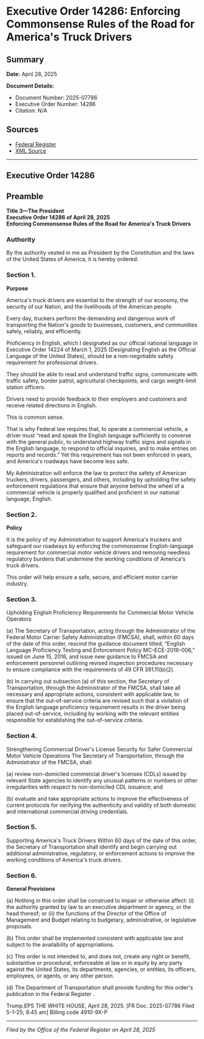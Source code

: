 # Executive Order 14286: Enforcing Commonsense Rules of the Road for America's Truck Drivers

## Summary

**Date:** April 28, 2025

**Document Details:**
- Document Number: 2025-07786
- Executive Order Number: 14286
- Citation: N/A

## Sources
- [Federal Register](https://www.federalregister.gov/documents/2025/05/02/2025-07786/enforcing-commonsense-rules-of-the-road-for-americas-truck-drivers)
- [XML Source](https://www.federalregister.gov/documents/full_text/xml/2025/05/02/2025-07786.xml)

---

## Executive Order 14286

## Preamble

**Title 3—The President**  
**Executive Order 14286 of April 28, 2025**  
**Enforcing Commonsense Rules of the Road for America's Truck Drivers**

### Authority

By the authority vested in me as President by the Constitution and the laws of the United States of America, it is hereby ordered:
### Section 1.

**Purpose**

America's truck drivers are essential to the strength of our economy, the security of our Nation, and the livelihoods of the American people.

Every day, truckers perform the demanding and dangerous work of transporting the Nation's goods to businesses, customers, and communities safely, reliably, and efficiently.

Proficiency in English, which I designated as our official national language in Executive Order 14224 of March 1, 2025 (Designating English as the Official Language of the United States), should be a non-negotiable safety requirement for professional drivers.

They should be able to read and understand traffic signs, communicate with traffic safety, border patrol, agricultural checkpoints, and cargo weight-limit station officers.

Drivers need to provide feedback to their employers and customers and receive related directions in English.

This is common sense.

That is why Federal law requires that, to operate a commercial vehicle, a driver must “read and speak the English language sufficiently to converse with the general public, to understand highway traffic signs and signals in the English language, to respond to official inquiries, and to make entries on reports and records.” Yet this requirement has not been enforced in years, and America's roadways have become less safe.

My Administration will enforce the law to protect the safety of American truckers, drivers, passengers, and others, including by upholding the safety enforcement regulations that ensure that anyone behind the wheel of a commercial vehicle is properly qualified and proficient in our national language, English.
### Section 2.

**Policy**

It is the policy of my Administration to support America's truckers and safeguard our roadways by enforcing the commonsense English-language requirement for commercial motor vehicle drivers and removing needless regulatory burdens that undermine the working conditions of America's truck drivers.

This order will help ensure a safe, secure, and efficient motor carrier industry.
### Section 3.

Upholding English Proficiency Requirements for Commercial Motor Vehicle Operators

(a) The Secretary of Transportation, acting through the Administrator of the Federal Motor Carrier Safety Administration (FMCSA), shall, within 60 days of the date of this order, rescind the guidance document titled, “English Language Proficiency Testing and Enforcement Policy MC-ECE-2016-006,” issued on June 15, 2016, and issue new guidance to FMCSA and enforcement personnel outlining revised inspection procedures necessary to ensure compliance with the requirements of 49 CFR 391.11(b)(2).

(b) In carrying out subsection (a) of this section, the Secretary of Transportation, through the Administrator of the FMCSA, shall take all necessary and appropriate actions, consistent with applicable law, to ensure that the out-of-service criteria are revised such that a violation of the English language proficiency requirement results in the driver being placed out-of-service, including by working with the relevant entities responsible for establishing the out-of-service criteria.
### Section 4.

Strengthening Commercial Driver's License Security for Safer Commercial Motor Vehicle Operations
The Secretary of Transportation, through the Administrator of the FMCSA, shall:

(a) review non-domiciled commercial driver's licenses (CDLs) issued by relevant State agencies to identify any unusual patterns or numbers or other irregularities with respect to non-domiciled CDL issuance; and

(b) evaluate and take appropriate actions to improve the effectiveness of current protocols for verifying the authenticity and validity of both domestic and international commercial driving credentials.
### Section 5.

Supporting America's Truck Drivers
Within 60 days of the date of this order, the Secretary of Transportation shall identify and begin carrying out additional administrative, regulatory, or enforcement actions to improve the working conditions of America's truck drivers.
### Section 6.

**General Provisions**

(a) Nothing in this order shall be construed to impair or otherwise affect:
    (i) the authority granted by law to an executive department or agency, or the head thereof; or
    (ii) the functions of the Director of the Office of Management and Budget relating to budgetary, administrative, or legislative proposals.

(b) This order shall be implemented consistent with applicable law and subject to the availability of appropriations.

(c) This order is not intended to, and does not, create any right or benefit, substantive or procedural, enforceable at law or in equity by any party against the United States, its departments, agencies, or entities, its officers, employees, or agents, or any other person.

(d) The Department of Transportation shall provide funding for this order's publication in the 
Federal Register
.

Trump.EPS
THE WHITE HOUSE,
April 28, 2025.
[FR Doc. 2025-07786 
Filed 5-1-25; 8:45 am]
Billing code 4910-9X-P

---

*Filed by the Office of the Federal Register on April 28, 2025*
